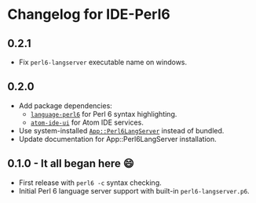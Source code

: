 # Changelog for IDE-Perl6

## 0.2.1
- Fix `perl6-langserver` executable name on windows.

## 0.2.0
- Add package dependencies:
  - [`language-perl6`](https://atom.io/packages/language-perl6) for Perl 6
  syntax highlighting.
  - [`atom-ide-ui`](https://atom.io/packages/atom-ide-ui) for Atom IDE services.
- Use system-installed  [`App::Perl6LangServer`](
https://modules.perl6.org/dist/App::Perl6LangServer:cpan:AZAWAWI) instead of bundled.
- Update documentation for App::Perl6LangServer installation.

## 0.1.0 - It all began here :smile:
- First release with `perl6 -c` syntax checking.
- Initial Perl 6 language server support with built-in `perl6-langserver.p6`.
